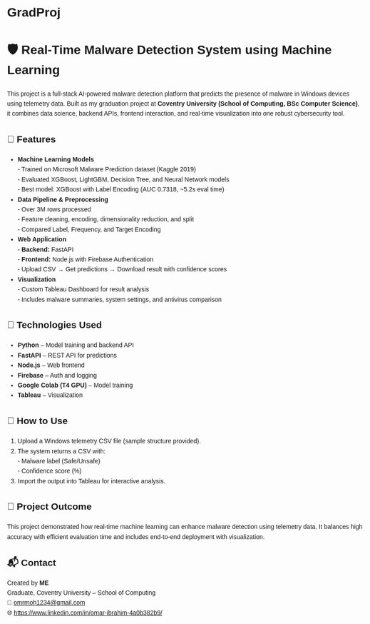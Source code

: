 # GradProj
<!DOCTYPE html>
<html lang="en">
<head>
  <meta charset="UTF-8">
</head>
<body style="font-family: Arial, sans-serif; line-height: 1.6; max-width: 800px; margin: auto; padding: 20px;">

  <h1>🛡️ Real-Time Malware Detection System using Machine Learning</h1>

  <p>This project is a full-stack AI-powered malware detection platform that predicts the presence of malware in Windows devices using telemetry data. Built as my graduation project at <strong>Coventry University (School of Computing, BSc Computer Science)</strong>, it combines data science, backend APIs, frontend interaction, and real-time visualization into one robust cybersecurity tool.</p>

  <h2>📌 Features</h2>
  <ul>
    <li><strong>Machine Learning Models</strong><br>
      - Trained on Microsoft Malware Prediction dataset (Kaggle 2019)<br>
      - Evaluated XGBoost, LightGBM, Decision Tree, and Neural Network models<br>
      - Best model: XGBoost with Label Encoding (AUC 0.7318, ~5.2s eval time)
    </li>
    <li><strong>Data Pipeline & Preprocessing</strong><br>
      - Over 3M rows processed<br>
      - Feature cleaning, encoding, dimensionality reduction, and split<br>
      - Compared Label, Frequency, and Target Encoding
    </li>
    <li><strong>Web Application</strong><br>
      - <strong>Backend:</strong> FastAPI<br>
      - <strong>Frontend:</strong> Node.js with Firebase Authentication<br>
      - Upload CSV → Get predictions → Download result with confidence scores
    </li>
    <li><strong>Visualization</strong><br>
      - Custom Tableau Dashboard for result analysis<br>
      - Includes malware summaries, system settings, and antivirus comparison
    </li>
  </ul>

  <h2>🔧 Technologies Used</h2>
  <ul>
    <li><strong>Python</strong> – Model training and backend API</li>
    <li><strong>FastAPI</strong> – REST API for predictions</li>
    <li><strong>Node.js</strong> – Web frontend</li>
    <li><strong>Firebase</strong> – Auth and logging</li>
    <li><strong>Google Colab (T4 GPU)</strong> – Model training</li>
    <li><strong>Tableau</strong> – Visualization</li>
  </ul>

  <h2>🚀 How to Use</h2>
  <ol>
    <li>Upload a Windows telemetry CSV file (sample structure provided).</li>
    <li>The system returns a CSV with:<br>
      - Malware label (Safe/Unsafe)<br>
      - Confidence score (%)
    </li>
    <li>Import the output into Tableau for interactive analysis.</li>
  </ol>

  <h2>🏁 Project Outcome</h2>
  <p>
    This project demonstrated how real-time machine learning can enhance malware detection using telemetry data.
    It balances high accuracy with efficient evaluation time and includes end-to-end deployment with visualization.
  </p>


  <h2>📬 Contact</h2>
  <p>
    Created by <strong>ME</strong><br>
    Graduate, Coventry University – School of Computing<br>
    📧 <a href="mailto:your.email@example.com">omrmoh1234@gmail.com</a><br>
    🌐 <a href="https://www.linkedin.com/in/yourprofile">https://www.linkedin.com/in/omar-ibrahim-4a0b382b9/</a>
  </p>

</body>
</html>



